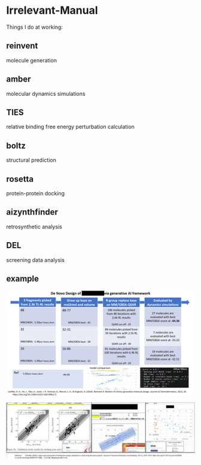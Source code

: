 # Irrelevant-Manual  

Things I do at working:  

## reinvent  
molecule generation

## amber  
molecular dynamics simulations

## TIES
relative binding free energy perturbation calculation

## boltz  
structural prediction

## rosetta  
protein-protein docking

## aizynthfinder  
retrosynthetic analysis

## DEL  
screening data analysis

## example  
![example4reinvent](images/reinvent.jpeg)   

  
![example4mmgbsa](images/mmgbsa.jpeg)
